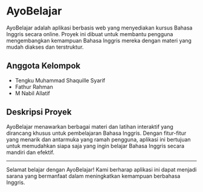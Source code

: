 # AyoBelajar

AyoBelajar adalah aplikasi berbasis web yang menyediakan kursus Bahasa Inggris secara online. Proyek ini dibuat untuk membantu pengguna mengembangkan kemampuan Bahasa Inggris mereka dengan materi yang mudah diakses dan terstruktur.

## Anggota Kelompok

- Tengku Muhammad Shaquille Syarif
- Fathur Rahman
- M Nabil Allatif

## Deskripsi Proyek

AyoBelajar menawarkan berbagai materi dan latihan interaktif yang dirancang khusus untuk pembelajaran Bahasa Inggris. Dengan fitur-fitur yang menarik dan antarmuka yang ramah pengguna, aplikasi ini bertujuan untuk memudahkan siapa saja yang ingin belajar Bahasa Inggris secara mandiri dan efektif.

---

Selamat belajar dengan AyoBelajar! Kami berharap aplikasi ini dapat menjadi sarana yang bermanfaat dalam meningkatkan kemampuan berbahasa Inggris.
